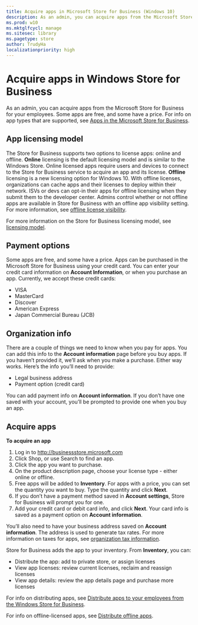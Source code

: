 ```yaml
---
title: Acquire apps in Microsoft Store for Business (Windows 10)
description: As an admin, you can acquire apps from the Microsoft Store for Business for your employees. Some apps are free, and some have a price. For info on app types that are supported, see Apps in the Microsoft Store for Business.
ms.prod: w10
ms.mktglfcycl: manage
ms.sitesec: library
ms.pagetype: store
author: TrudyHa
localizationpriority: high
---
```


# Acquire apps in Windows Store for Business
As an admin, you can acquire apps from the Microsoft Store for Business for your employees. Some apps are free, and some have a price. For info on app types that are supported, see [Apps in the Microsoft Store for Business](apps-in-windows-store-for-business.md).

## App licensing model
The Store for Business supports two options to license apps: online and offline. **Online** licensing is the default licensing model and is similar to the Windows Store. Online licensed apps require users and devices to connect to the Store for Business service to acquire an app and its license. **Offline** licensing is a new licensing option for Windows 10. With offline licenses, organizations can cache apps and their licenses to deploy within their network. ISVs or devs can opt-in their apps for offline licensing when they submit them to the developer center. Admins control whether or not offline apps are available in Store for Business with an offline app visibility setting. For more information, see [offline license visibility](https://technet.microsoft.com/itpro/windows/manage/update-windows-store-for-business-account-settings#offline-licensing). 

For more information on the Store for Business licensing model, see [licensing model](https://technet.microsoft.com/itpro/windows/manage/apps-in-windows-store-for-business#licensing-model).

## Payment options
Some apps are free, and some have a price. Apps can be purchased in the Microsoft Store for Business using your credit card. You can enter your credit card information on **Account Information**, or when you purchase an app. Currently, we accept these credit cards:
- VISA 
- MasterCard 
- Discover 
- American Express 
- Japan Commercial Bureau (JCB)

## Organization info
There are a couple of things we need to know when you pay for apps. You can add this info to the **Account information**  page before you buy apps. If you haven’t provided it, we’ll ask when you make a purchase. Either way works. Here’s the info you’ll need to provide:
- Legal business address
- Payment option (credit card)

You can add payment info on **Account information**. If you don’t have one saved with your account, you’ll be prompted to provide one when you buy an app.

## Acquire apps
**To acquire an app**  
1.	Log in to http://businessstore.microsoft.com
2.	Click Shop, or use Search to find an app. 
3.	Click the app you want to purchase. 
4.	On the product description page, choose your license type - either online or offline. 
5. Free apps will be added to **Inventory**. For apps with a price, you can set the quantity you want to buy. Type the quantity and click **Next**.
6.	If you don’t have a payment method saved in **Account settings**, Store for Business will prompt you for one.
7.	Add your credit card or debit card info, and click **Next**. Your card info is saved as a payment option on **Account information**.

You’ll also need to have your business address saved on **Account information**. The address is used to generate tax rates. For more information on taxes for apps, see [organization tax information](https://technet.microsoft.com/itpro/windows/manage/update-windows-store-for-business-account-settings#organization-tax-information). 

Store for Business adds the app to your inventory. From **Inventory**, you can:
- Distribute the app: add to private store, or assign licenses
- View app licenses: review current licenses, reclaim and reassign licenses
- View app details: review the app details page and purchase more licenses

For info on distributing apps, see [Distribute apps to your employees from the Windows Store for Business](distribute-apps-to-your-employees-windows-store-for-business.md).

For info on offline-licensed apps, see [Distribute offline apps](distribute-offline-apps.md).
